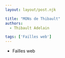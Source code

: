 ```yaml
---
layout: layout/post.njk

title: "MONs de Thibault"
authors:
  - Thibault Adelain

tags: ['Failles web']
---
```


<!-- début résumé -->
- Failles web
<!-- fin résumé -->
